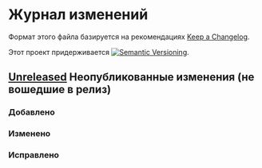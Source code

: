# Журнал изменений

Формат этого файла базируется на рекомендациях
[Keep a Changelog](https://keepachangelog.com/ru/1.0.0/).

Этот проект придерживается
[![Semantic Versioning](https://img.shields.io/static/v1?label=Semantic%20Versioning&message=v2.0.0&color=green&logo=semver)](https://semver.org/lang/ru/spec/v2.0.0.html).

## [Unreleased] Неопубликованные изменения (не вошедшие в релиз)

### Добавлено

### Изменено

### Исправлено

[Unreleased]: https://github.com/csm-ivanovo-ru/PushCalibrationInfoToFSA/compare/0.1.0...HEAD
[0.1.0]: https://github.com/csm-ivanovo-ru/PushCalibrationInfoToFSA/releases/tag/0.1.0
